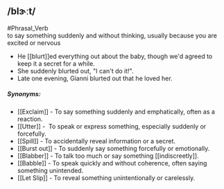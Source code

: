 ## /blɝːt/
#Phrasal_Verb  
to say something suddenly and without thinking, usually because you are excited or nervous

- He [[blurt]]ed everything out about the baby, though we'd agreed to keep it a secret for a while. 
- She suddenly  blurted out, "I can't do it!".
- Late one evening, Gianni blurted out that he loved her.

##### Synonyms:
- [[Exclaim]] - To say something suddenly and emphatically, often as a reaction.
- [[Utter]] -  To speak or express something, especially suddenly or forcefully.
- [[Spill]] - To accidentally reveal information or a secret.
- [[Burst out]] - To suddenly say something forcefully or emotionally.
- [[Blabber]] - To talk too much or say something [[indiscreetly]].
- [[Babble]] - To speak quickly and without coherence, often saying something unintended.
- [[Let Slip]] - To reveal something unintentionally or carelessly.

